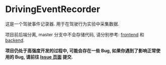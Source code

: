 # DrivingEventRecorder

这是一个驾驶事件记录器. 用于在驾驶行为实验中采集数据.

项目前后端分离, master 分支中不会存储代码, 请分别参考: [frontend](https://github.com/zhzyX/DrivingEventRecorder/tree/frontend) 和 [backend](https://github.com/zhzyX/DrivingEventRecorder/tree/backend).

**项目仍处于高强度开发的过程中, 可能会存在一些 Bug, 如果你遇到了影响正常使用的 Bug, 请前往 [Issue 页面](https://github.com/zhzyX/DrivingEventRecorder/issues) 提交.**